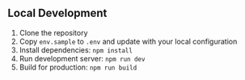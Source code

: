 ## Local Development

1. Clone the repository
2. Copy `env.sample` to `.env` and update with your local configuration
3. Install dependencies: `npm install`
4. Run development server: `npm run dev`
5. Build for production: `npm run build` 